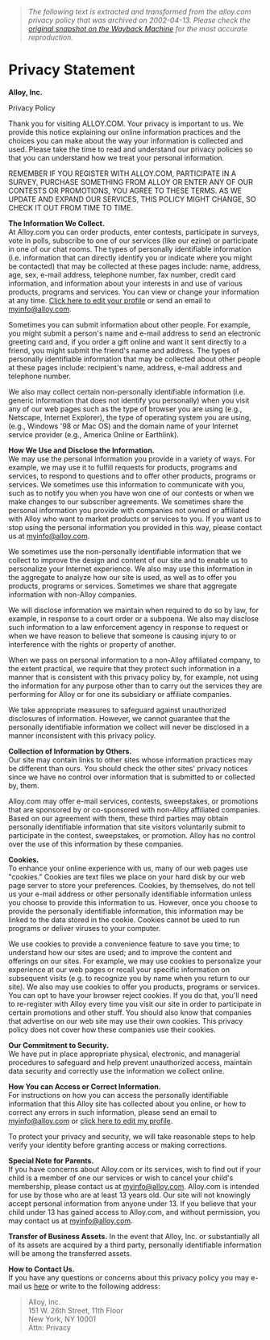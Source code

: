 > *The following text is extracted and transformed from the alloy.com privacy policy that was archived on 2002-04-13. Please check the [original snapshot on the Wayback Machine](https://web.archive.org/web/20020413213423id_/http%3A//www.alloy.com/home/privacystatement) for the most accurate reproduction.*

# Privacy Statement

**Alloy, Inc.**

Privacy Policy

Thank you for visiting ALLOY.COM. Your privacy is important to us. We provide this notice explaining our online information practices and the choices you can make about the way your information is collected and used. Please take the time to read and understand our privacy policies so that you can understand how we treat your personal information.

REMEMBER IF YOU REGISTER WITH ALLOY.COM, PARTICIPATE IN A SURVEY, PURCHASE SOMETHING FROM ALLOY OR ENTER ANY OF OUR CONTESTS OR PROMOTIONS, YOU AGREE TO THESE TERMS. AS WE UPDATE AND EXPAND OUR SERVICES, THIS POLICY MIGHT CHANGE, SO CHECK IT OUT FROM TIME TO TIME.

**The Information We Collect.**  
At Alloy.com you can order products, enter contests, participate in surveys, vote in polls, subscribe to one of our services (like our ezine) or participate in one of our chat rooms. The types of personally identifiable information (i.e. information that can directly identify you or indicate where you might be contacted) that may be collected at these pages include: name, address, age, sex, e-mail address, telephone number, fax number, credit card information, and information about your interests in and use of various products, programs and services. You can view or change your information at any time. [Click here to edit your profile](https://store.alloy.com/user/account/myaccount.asp) or send an email to [myinfo@alloy.com](mailto:myinfo@alloy.com).

Sometimes you can submit information about other people. For example, you might submit a person's name and e-mail address to send an electronic greeting card and, if you order a gift online and want it sent directly to a friend, you might submit the friend's name and address. The types of personally identifiable information that may be collected about other people at these pages include: recipient's name, address, e-mail address and telephone number.

We also may collect certain non-personally identifiable information (i.e. generic information that does not identify you personally) when you visit any of our web pages such as the type of browser you are using (e.g., Netscape, Internet Explorer), the type of operating system you are using, (e.g., Windows '98 or Mac OS) and the domain name of your Internet service provider (e.g., America Online or Earthlink).

**How We Use and Disclose the Information.**  
We may use the personal information you provide in a variety of ways. For example, we may use it to fulfill requests for products, programs and services, to respond to questions and to offer other products, programs or services. We sometimes use this information to communicate with you, such as to notify you when you have won one of our contests or when we make changes to our subscriber agreements. We sometimes share the personal information you provide with companies not owned or affiliated with Alloy who want to market products or services to you. If you want us to stop using the personal information you provided in this way, please contact us at [myinfo@alloy.com](mailto:myinfo@alloy.com).

We sometimes use the non-personally identifiable information that we collect to improve the design and content of our site and to enable us to personalize your Internet experience. We also may use this information in the aggregate to analyze how our site is used, as well as to offer you products, programs or services. Sometimes we share that aggregate information with non-Alloy companies.

We will disclose information we maintain when required to do so by law, for example, in response to a court order or a subpoena. We also may disclose such information to a law enforcement agency in response to request or when we have reason to believe that someone is causing injury to or interference with the rights or property of another.

When we pass on personal information to a non-Alloy affiliated company, to the extent practical, we require that they protect such information in a manner that is consistent with this privacy policy by, for example, not using the information for any purpose other than to carry out the services they are performing for Alloy or for one its subsidiary or affiliate companies.

We take appropriate measures to safeguard against unauthorized disclosures of information. However, we cannot guarantee that the personally identifiable information we collect will never be disclosed in a manner inconsistent with this privacy policy.

**Collection of Information by Others.**  
Our site may contain links to other sites whose information practices may be different than ours. You should check the other sites' privacy notices since we have no control over information that is submitted to or collected by, them.

Alloy.com may offer e-mail services, contests, sweepstakes, or promotions that are sponsored by or co-sponsored with non-Alloy affiliated companies. Based on our agreement with them, these third parties may obtain personally identifiable information that site visitors voluntarily submit to participate in the contest, sweepstakes, or promotion. Alloy has no control over the use of this information by these companies. 

**Cookies.**  
To enhance your online experience with us, many of our web pages use "cookies." Cookies are text files we place on your hard disk by our web page server to store your preferences. Cookies, by themselves, do not tell us your e-mail address or other personally identifiable information unless you choose to provide this information to us. However, once you choose to provide the personally identifiable information, this information may be linked to the data stored in the cookie. Cookies cannot be used to run programs or deliver viruses to your computer.

We use cookies to provide a convenience feature to save you time; to understand how our sites are used; and to improve the content and offerings on our sites. For example, we may use cookies to personalize your experience at our web pages or recall your specific information on subsequent visits (e.g. to recognize you by name when you return to our site). We also may use cookies to offer you products, programs or services. You can opt to have your browser reject cookies. If you do that, you'll need to re-register with Alloy every time you visit our site in order to participate in certain promotions and other stuff. You should also know that companies that advertise on our web site may use their own cookies. This privacy policy does not cover how these companies use their cookies.

**Our Commitment to Security.**  
We have put in place appropriate physical, electronic, and managerial procedures to safeguard and help prevent unauthorized access, maintain data security and correctly use the information we collect online.

**How You can Access or Correct Information.**  
For instructions on how you can access the personally identifiable information that this Alloy site has collected about you online, or how to correct any errors in such information, please send an email to [myinfo@alloy.com](mailto:myinfo@alloy.com) or [click here to edit my profile](https://store.alloy.com/user/account/myaccount.asp). 

To protect your privacy and security, we will take reasonable steps to help verify your identity before granting access or making corrections.

**Special Note for Parents.**  
If you have concerns about Alloy.com or its services, wish to find out if your child is a member of one our services or wish to cancel your child's membership, please contact us at [myinfo@alloy.com](mailto:myinfo@alloy.com). Alloy.com is intended for use by those who are at least 13 years old. Our site will not knowingly accept personal information from anyone under 13. If you believe that your child under 13 has gained access to Alloy.com, and without permission, you may contact us at [myinfo@alloy.com](mailto:myinfo@alloy.com).

**Transfer of Business Assets.** In the event that Alloy, Inc. or substantially all of its assets are acquired by a third party, personally identifiable information will be among the transferred assets. 

**How to Contact Us.**  
If you have any questions or concerns about this privacy policy you may e-mail us [here](mailto:myinfo@alloy.com) or write to the following address:

> Alloy, Inc.  
>  151 W. 26th Street, 11th Floor  
>  New York, NY 10001   
>  Attn: Privacy
